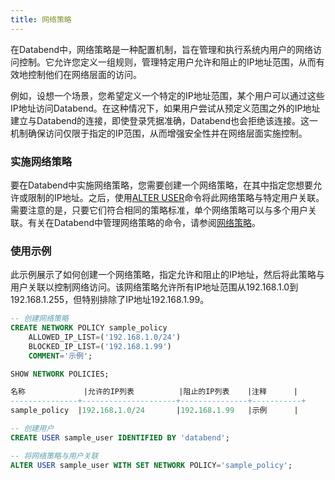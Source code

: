 ```yaml
---
title: 网络策略
---
```


在Databend中，网络策略是一种配置机制，旨在管理和执行系统内用户的网络访问控制。它允许您定义一组规则，管理特定用户允许和阻止的IP地址范围，从而有效地控制他们在网络层面的访问。

例如，设想一个场景，您希望定义一个特定的IP地址范围，某个用户可以通过这些IP地址访问Databend。在这种情况下，如果用户尝试从预定义范围之外的IP地址建立与Databend的连接，即使登录凭据准确，Databend也会拒绝该连接。这一机制确保访问仅限于指定的IP范围，从而增强安全性并在网络层面实施控制。

### 实施网络策略

要在Databend中实施网络策略，您需要创建一个网络策略，在其中指定您想要允许或限制的IP地址。之后，使用[ALTER USER](/sql/sql-commands/ddl/user/user-alter-user)命令将此网络策略与特定用户关联。需要注意的是，只要它们符合相同的策略标准，单个网络策略可以与多个用户关联。有关在Databend中管理网络策略的命令，请参阅[网络策略](/sql/sql-commands/ddl/network-policy/)。

### 使用示例

此示例展示了如何创建一个网络策略，指定允许和阻止的IP地址，然后将此策略与用户关联以控制网络访问。该网络策略允许所有IP地址范围从192.168.1.0到192.168.1.255，但特别排除了IP地址192.168.1.99。

```sql
-- 创建网络策略
CREATE NETWORK POLICY sample_policy
    ALLOWED_IP_LIST=('192.168.1.0/24')
    BLOCKED_IP_LIST=('192.168.1.99')
    COMMENT='示例';

SHOW NETWORK POLICIES;

名称             |允许的IP列表          |阻止的IP列表    |注释      |
---------------+---------------------+---------------+-----------+
sample_policy  |192.168.1.0/24       |192.168.1.99   |示例      |

-- 创建用户
CREATE USER sample_user IDENTIFIED BY 'databend';

-- 将网络策略与用户关联
ALTER USER sample_user WITH SET NETWORK POLICY='sample_policy';
```